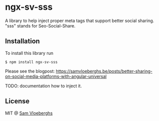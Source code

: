# ngx-sv-sss

A library to help inject proper meta tags that support better social sharing.
"sss" stands for Seo-Social-Share.

## Installation

To install this library run

```
$ npm install ngx-sv-sss
```

Please see the blogpost:
https://samvloeberghs.be/posts/better-sharing-on-social-media-platforms-with-angular-universal

TODO: documentation how to inject it.

## License

MIT @ [Sam Vloeberghs](https://samvloeberghs.be)
